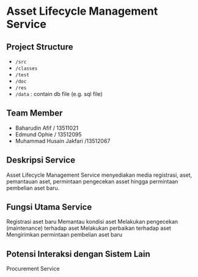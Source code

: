 # Asset Lifecycle Management Service

## Project Structure
- `/src`
- `/classes`
- `/test`
- `/doc`
- `/res`
- `/data` : contain db file (e.g. sql file)

## Team Member
- Baharudin Afif / 13511021
- Edmund Ophie / 13512095
- Muhammad Husain Jakfari /13512067

## Deskripsi Service
Asset Lifecycle Management Service menyediakan media registrasi, aset, pemantauan aset, permintaan pengecekan asset hingga permintaan pembelian aset baru.

## Fungsi Utama Service
Registrasi aset baru
Memantau kondisi aset
Melakukan pengecekan (maintenance) terhadap aset
Melakukan perbaikan terhadap aset
Mengirimkan permintaan pembelian aset baru

## Potensi Interaksi dengan Sistem Lain
Procurement Service